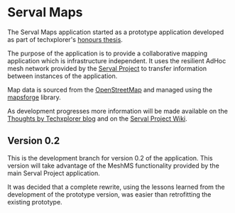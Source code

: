 # Serval Maps #

The Serval Maps application started as a prototype application developed as part of techxplorer's [honours thesis](http://bytechxplorer.com/studies/honours-thesis/).

The purpose of the application is to provide a collaborative mapping application which is infrastructure independent. It uses the resilient AdHoc mesh network provided by the [Serval Project](http://www.servalproject.org/) to transfer information between instances of the application. 

Map data is sourced from the [OpenStreetMap](http://www.openstreetmap.org/) and managed using the [mapsforge](http://code.google.com/p/mapsforge/) library. 

As development progresses more information will be made available on the [Thoughts by Techxplorer blog](http://techxplorer.com) and on the [Serval Project Wiki](http://developer.servalproject.org/dokuwiki/doku.php).

## Version 0.2 ##

This is the development branch for version 0.2 of the application. This version will take advantage of the MeshMS functionality provided by the main Serval Project application. 

It was decided that a complete rewrite, using the lessons learned from the development of the prototype version, was easier than retrofitting the existing prototype. 
